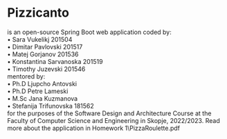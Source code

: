 # Pizzicanto 
 is an open-source Spring Boot web application coded by: <br> 
&bull; Sara Vukelikj 201504 <br>
&bull; Dimitar Pavlovski 201517 <br>
&bull; Matej Gorjanov 201536 <br>
&bull; Konstantina Sarvanoska 201519 <br>
&bull; Timothy Juzevski 201546 <br>
mentored by: <br>
&bull; Ph.D Ljupcho Antovski <br>
&bull; Ph.D Petre Lameski <br>
&bull; M.Sc Jana Kuzmanova <br>
&bull; Stefanija Trifunovska 181562 <br>
for the purposes of the Software Design and Architecture Course at the Faculty of Computer Science and Engineering in Skopje, 2022/2023.
 Read more about the application in Homework 1\PizzaRoulette.pdf
